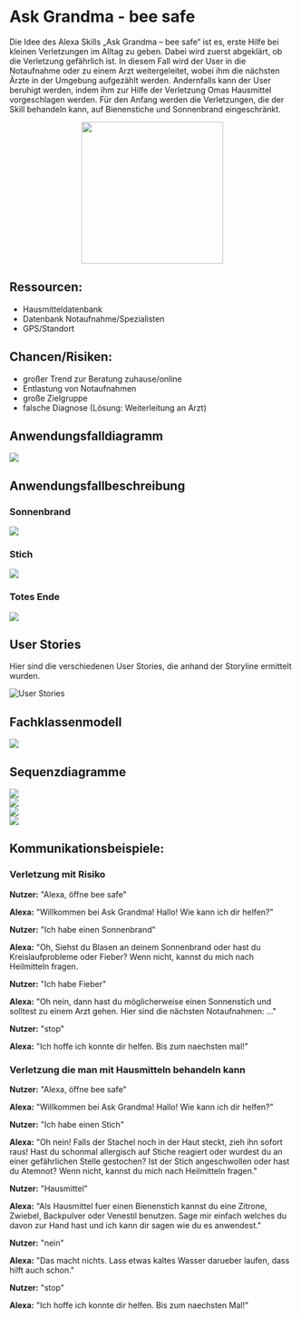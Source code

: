 # Ask Grandma - bee safe
Die Idee des Alexa Skills „Ask Grandma – bee safe“ ist es, erste Hilfe bei kleinen Verletzungen im Alltag zu geben. Dabei wird zuerst abgeklärt, ob die Verletzung gefährlich ist. In diesem Fall wird der User in die Notaufnahme oder zu einem Arzt weitergeleitet, wobei ihm die nächsten Ärzte in der Umgebung aufgezählt werden. Andernfalls kann der User beruhigt werden, indem ihm zur Hilfe der Verletzung Omas Hausmittel vorgeschlagen werden. Für den Anfang werden die Verletzungen, die der Skill behandeln kann, auf Bienenstiche und Sonnenbrand eingeschränkt.

<div style="text-align:center"><img src ="Images/BeeSafe_Logo.jpg" width="250"/></div>

## Ressourcen:

- Hausmitteldatenbank
- Datenbank Notaufnahme/Spezialisten
- GPS/Standort

## Chancen/Risiken:

- großer Trend zur Beratung zuhause/online
- Entlastung von Notaufnahmen
- große Zielgruppe
- falsche Diagnose (Lösung: Weiterleitung an Arzt)

## Anwendungsfalldiagramm 

![](https://github.com/sweIhm-ws2018-19/skillproject-fr-23/blob/master/BeeSafeProjektplanung/anwendungsfalldiagramm_askgrandma.png)  

## Anwendungsfallbeschreibung 

### Sonnenbrand 

![](https://github.com/sweIhm-ws2018-19/skillproject-fr-23/blob/master/BeeSafeProjektplanung/anwendungsfall_sonnenbrand.png)  

### Stich

![](https://github.com/sweIhm-ws2018-19/skillproject-fr-23/blob/master/BeeSafeProjektplanung/anwendungsfall_stich.png)   

### Totes Ende

![](https://github.com/sweIhm-ws2018-19/skillproject-fr-23/blob/master/BeeSafeProjektplanung/anwendungsfall_totes_ende.png)  

## User Stories 

 Hier sind die verschiedenen User Stories, die anhand der Storyline ermittelt wurden.

![User Stories](https://github.com/sweIhm-ws2018-19/skillproject-fr-23/blob/master/BeeSafeProjektplanung/UserStories.JPG)

## Fachklassenmodell

![](https://github.com/sweIhm-ws2018-19/skillproject-fr-23/blob/master/BeeSafeProjektplanung/Fachklassendiagramm.png)

## Sequenzdiagramme 

![](https://github.com/sweIhm-ws2018-19/skillproject-fr-23/blob/master/UML/Sequenzdiagramme/Sprint2/myinjuryisintenthandler_sequenzdiagramm.png)   
![](https://github.com/sweIhm-ws2018-19/skillproject-fr-23/blob/master/UML/Sequenzdiagramme/Sprint2/nearesthospitalintenthandler_sequenzdiagramm.png)  
![](https://github.com/sweIhm-ws2018-19/skillproject-fr-23/blob/master/UML/Sequenzdiagramme/Sprint2/nointenthandler_sequenzdiagramm.png)  
![](https://github.com/sweIhm-ws2018-19/skillproject-fr-23/blob/master/UML/Sequenzdiagramme/Sprint2/yesintenthandler_sequenzdiagramm.png)

## Kommunikationsbeispiele:

### Verletzung mit Risiko

<b>Nutzer:</b> "Alexa, öffne bee safe"

<b>Alexa:</b> "Willkommen bei Ask Grandma! Hallo! Wie kann ich dir helfen?"

<b>Nutzer:</b> "Ich habe einen Sonnenbrand"

<b>Alexa:</b> "Oh, Siehst du Blasen an deinem Sonnenbrand oder hast du Kreislaufprobleme oder Fieber? Wenn nicht, kannst du mich nach Heilmitteln fragen.

<b>Nutzer:</b> "Ich habe Fieber"

<b>Alexa:</b> "Oh nein, dann hast du möglicherweise einen Sonnenstich und solltest zu einem Arzt gehen. Hier sind die nächsten Notaufnahmen: ..."

<b>Nutzer:</b> "stop"

<b>Alexa:</b> "Ich hoffe ich konnte dir helfen. Bis zum naechsten mal!"

### Verletzung die man mit Hausmitteln behandeln kann

<b>Nutzer:</b> "Alexa, öffne bee safe"

<b>Alexa:</b> "Willkommen bei Ask Grandma! Hallo! Wie kann ich dir helfen?"

<b>Nutzer:</b> "Ich habe einen Stich"

<b>Alexa:</b> "Oh nein! Falls der Stachel noch in der Haut steckt, zieh ihn sofort raus! Hast du schonmal allergisch auf Stiche reagiert oder wurdest du an einer gefährlichen Stelle gestochen? Ist der Stich angeschwollen oder hast du Atemnot? Wenn nicht, kannst du mich nach Heilmitteln fragen."

<b>Nutzer:</b> "Hausmittel"

<b>Alexa:</b> "Als Hausmittel fuer einen Bienenstich kannst du eine Zitrone, Zwiebel, Backpulver oder Venestil benutzen. Sage mir einfach welches du davon zur Hand hast und ich kann dir sagen wie du es anwendest."

<b>Nutzer:</b> "nein"

<b>Alexa:</b> "Das macht nichts. Lass etwas kaltes Wasser darueber laufen, dass hilft auch schon."

<b>Nutzer:</b> "stop"

<b>Alexa:</b> "Ich hoffe ich konnte dir helfen. Bis zum naechsten Mal!"

